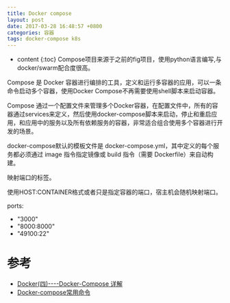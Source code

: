```yaml
---
title: Docker compose
layout: post
date: 2017-03-28 16:48:57 +0800
categories: 容器
tags: docker-compose k8s
---
```


* content
{:toc}
Compose项目来源于之前的fig项目，使用python语言编写,与docker/swarm配合度很高。

Compose 是 Docker 容器进行编排的工具，定义和运行多容器的应用，可以一条命令启动多个容器，使用Docker Compose不再需要使用shell脚本来启动容器。 

Compose 通过一个配置文件来管理多个Docker容器，在配置文件中，所有的容器通过services来定义，然后使用docker-compose脚本来启动，停止和重启应用，和应用中的服务以及所有依赖服务的容器，非常适合组合使用多个容器进行开发的场景。

docker-compose默认的模板文件是 docker-compose.yml，其中定义的每个服务都必须通过 image 指令指定镜像或 build 指令（需要 Dockerfile）来自动构建。












映射端口的标签。

使用HOST:CONTAINER格式或者只是指定容器的端口，宿主机会随机映射端口。

ports:
 - "3000"
 - "8000:8000"
 - "49100:22"





# 参考

* [Docker(四)----Docker-Compose 详解](https://blog.csdn.net/u011781521/article/details/80464826)
* [Docker-compose常用命令](https://www.cnblogs.com/moxiaoan/p/9299404.html)